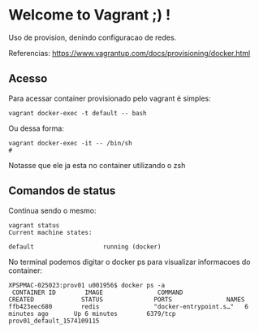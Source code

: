 # Welcome to Vagrant ;) !

Uso de provision, denindo configuracao de redes.

Referencias:
https://www.vagrantup.com/docs/provisioning/docker.html

## Acesso

Para acessar container provisionado pelo vagrant é simples:
````
vagrant docker-exec -t default -- bash
````

Ou dessa forma:
````
vagrant docker-exec -it -- /bin/sh
#
````

Notasse que ele ja esta no container utilizando o zsh

## Comandos de status

Continua sendo o mesmo:

````
vagrant status
Current machine states:

default                   running (docker)
````

No terminal podemos digitar o docker ps para visualizar informacoes do container:
````
XPSPMAC-025023:prov01 u001956$ docker ps -a
 CONTAINER ID        IMAGE               COMMAND                  CREATED             STATUS              PORTS               NAMES
ffb423eec680        redis               "docker-entrypoint.s…"   6 minutes ago       Up 6 minutes        6379/tcp            prov01_default_1574109115
````



